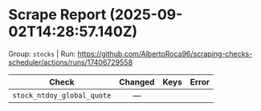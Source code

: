 # Scrape Report (2025-09-02T14:28:57.140Z)

Group: `stocks`  |  Run: https://github.com/AlbertoRoca96/scraping-checks-scheduler/actions/runs/17406729558

| Check | Changed | Keys | Error |
|---|:---:|:--|:--|
| `stock_ntdoy_global_quote` | — |  |  |
